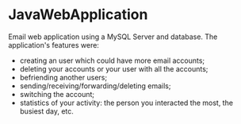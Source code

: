 # JavaWebApplication
Email web application using a MySQL Server and database. The application's features were: 
- creating an user which could have more email accounts;
- deleting your accounts or your user with all the accounts; 
- befriending another users;
- sending/receiving/forwarding/deleting emails;
- switching the account;
- statistics of your activity: the person you interacted the most, the busiest day, etc.
